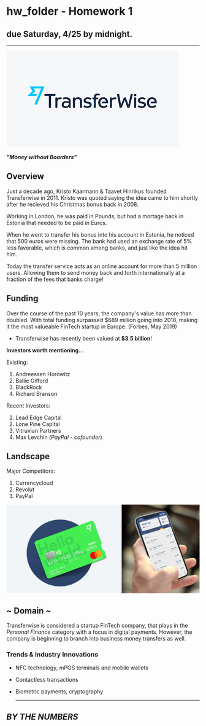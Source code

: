 
# hw_folder - Homework 1


##  due Saturday, 4/25 by midnight. 
---


![Transferwise](Transferwise.png)

***"Money without Boarders"***



## Overview
    
Just a decade ago, Kristo Kaarmann & Taavet Hinrikus founded Transferwise in 2011. Kristo was quoted saying the idea came to him shortly after he recieved his Christmas bonus back in 2008. 

Working in London, he was paid in Pounds, but had a mortage back in Estonia that needed to be paid in Euros.

When he went to transfer his bonus into his account in Estonia, he noticed that 500 euros were missing. The bank had used an exchange rate of 5% less favorable, which is common among banks, and just like the idea hit him. 

Today the transfer service acts as an online account for more than 5 million users. Allowing them to send money back and forth internationally at a fraction of the fees that banks charge! 

## Funding 

Over the course of the past 10 years, the company's value has more than doubled. With total funding surpassed $689 million going into 2018, making it the most valueable FinTech startup in Europe. (Forbes, May 2019) 

* Transferwise has recently been valued at **$3.5 billion**! 

**Investors worth mentioning...**

Existing:

1. Andreessen Horowitz 
2. Ballie Gifford 
3. BlackRock
4. Richard Branson

Recent Investors:

1. Lead Edge Capital 
2. Lone Pine Capital 
3. Vitruvian Partners
4. Max Levchin (*PayPal - cofounder*)

## Landscape

Major Competitors:

1. Currencycloud
2. Revolut
3. PayPal


![](foreign_debtcard.jpg)

~ Domain ~
-
Transferwise is considered a startup FinTech company, that plays in the *Personal Finance* category with a focus in digital payments. However, the company is beginning to branch into business money transfers as well.

### **Trends & Industry Innovations**

* NFC technology, mPOS terminals and mobile wallets 
* Contactless transactions
* Biometric payments, cryptography



    ---

## *BY THE NUMBERS*

